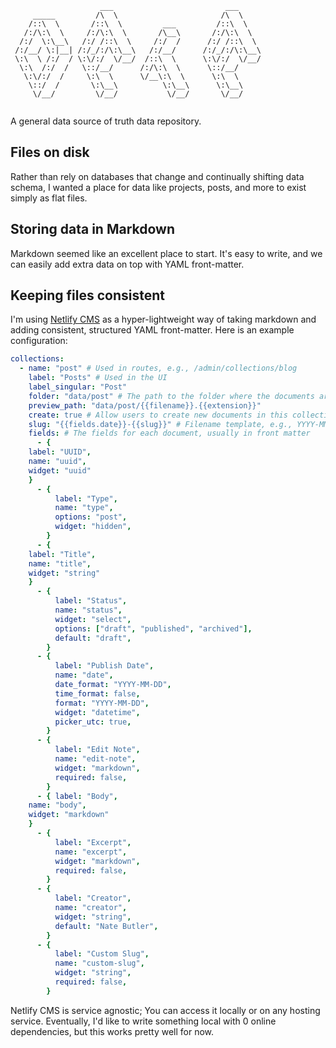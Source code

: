 ```
                    ___                         ___     
     _____         /\  \                       /\  \    
    /::\  \       /::\  \         ___         /::\  \   
   /:/\:\  \     /:/\:\  \       /\__\       /:/\:\  \  
  /:/  \:\__\   /:/ /::\  \     /:/  /      /:/ /::\  \ 
 /:/__/ \:|__| /:/_/:/\:\__\   /:/__/      /:/_/:/\:\__\
 \:\  \ /:/  / \:\/:/  \/__/  /::\  \      \:\/:/  \/__/
  \:\  /:/  /   \::/__/      /:/\:\  \      \::/__/     
   \:\/:/  /     \:\  \      \/__\:\  \      \:\  \     
    \::/  /       \:\__\          \:\__\      \:\__\    
     \/__/         \/__/           \/__/       \/__/    
     
```

A general data source of truth data repository.

## Files on disk
Rather than rely on databases that change and continually shifting data schema, I wanted a place for data like projects, posts, and more to exist simply as flat files.

## Storing data in Markdown
Markdown seemed like an excellent place to start. It's easy to write, and we can easily add extra data on top with YAML front-matter.

## Keeping files consistent
I'm using [Netlify CMS](https://www.netlifycms.org/) as a hyper-lightweight way of taking markdown and adding consistent, structured YAML front-matter. Here is an example configuration:

```yaml
collections:
  - name: "post" # Used in routes, e.g., /admin/collections/blog
    label: "Posts" # Used in the UI
    label_singular: "Post"
    folder: "data/post" # The path to the folder where the documents are stored
    preview_path: "data/post/{{filename}}.{{extension}}"
    create: true # Allow users to create new documents in this collection
    slug: "{{fields.date}}-{{slug}}" # Filename template, e.g., YYYY-MM-DD-title.md
    fields: # The fields for each document, usually in front matter
      - { 
	label: "UUID", 
	name: "uuid", 
	widget: "uuid" 
	}
      - {
          label: "Type",
          name: "type",
          options: "post",
          widget: "hidden",
        }
      - { 
	label: "Title", 
	name: "title", 
	widget: "string" 
	}
      - {
          label: "Status",
          name: "status",
          widget: "select",
          options: ["draft", "published", "archived"],
          default: "draft",
        }
      - {
          label: "Publish Date",
          name: "date",
          date_format: "YYYY-MM-DD",
          time_format: false,
          format: "YYYY-MM-DD",
          widget: "datetime",
          picker_utc: true,
        }
      - {
          label: "Edit Note",
          name: "edit-note",
          widget: "markdown",
          required: false,
        }
      - { label: "Body", 
	name: "body", 
	widget: "markdown" 
	}
      - {
          label: "Excerpt",
          name: "excerpt",
          widget: "markdown",
          required: false,
        }
      - {
          label: "Creator",
          name: "creator",
          widget: "string",
          default: "Nate Butler",
        }
      - {
          label: "Custom Slug",
          name: "custom-slug",
          widget: "string",
          required: false,
        }
```

Netlify CMS is service agnostic; You can access it locally or on any hosting service. Eventually, I'd like to write something local with 0 online dependencies, but this works pretty well for now.
